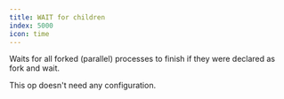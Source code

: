 ```yaml
---
title: WAIT for children
index: 5000
icon: time
---
```


Waits for all forked (parallel) processes to finish if they were
declared as fork and wait.

This op doesn't need any configuration.
